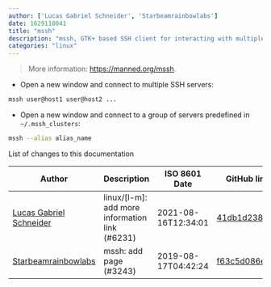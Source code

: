 ```yaml
---
author: ['Lucas Gabriel Schneider', 'Starbeamrainbowlabs']
date: 1629110041
title: "mssh"
description: "mssh, GTK+ based SSH client for interacting with multiple SSH servers at once."
categories: "linux"
---
```

> More information: <https://manned.org/mssh>.

- Open a new window and connect to multiple SSH servers:

```bash
mssh user@host1 user@host2 ...
```

- Open a new window and connect to a group of servers predefined in `~/.mssh_clusters`:

```bash
mssh --alias alias_name
```
List of changes to this documentation


Author | Description | ISO 8601 Date | GitHub link
------|-----|-----|-----
[Lucas Gabriel Schneider](mailto:casdpa@gmail.com) | linux/[l-m]: add more information link (#6231) | 2021-08-16T12:34:01 | [41db1d238028](https://github.com/tldr-pages/tldr/commit/41db1d2380286234a89aaa2131d8e1d1c531b850)
[Starbeamrainbowlabs](mailto:sbrl@starbeamrainbowlabs.com) | mssh: add page (#3243) | 2019-08-17T04:42:24 | [f63c5d086ef5](https://github.com/tldr-pages/tldr/commit/f63c5d086ef5e5a56ce59d25fb0353bd1eb62df8)

